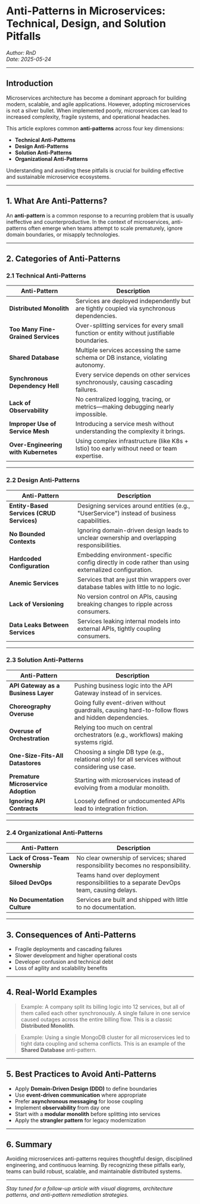 # Anti-Patterns in Microservices: Technical, Design, and Solution Pitfalls
*Author: RnD*  
*Date: 2025-05-24*

---

## Introduction

Microservices architecture has become a dominant approach for building modern, scalable, and agile applications. However, adopting microservices is not a silver bullet. When implemented poorly, microservices can lead to increased complexity, fragile systems, and operational headaches.

This article explores common **anti-patterns** across four key dimensions:
- **Technical Anti-Patterns**
- **Design Anti-Patterns**
- **Solution Anti-Patterns**
- **Organizational Anti-Patterns**

Understanding and avoiding these pitfalls is crucial for building effective and sustainable microservice ecosystems.

---

## 1. What Are Anti-Patterns?

An **anti-pattern** is a common response to a recurring problem that is usually ineffective and counterproductive. In the context of microservices, anti-patterns often emerge when teams attempt to scale prematurely, ignore domain boundaries, or misapply technologies.

---

## 2. Categories of Anti-Patterns

### 2.1 Technical Anti-Patterns

| Anti-Pattern | Description |
|--------------|-------------|
| **Distributed Monolith** | Services are deployed independently but are tightly coupled via synchronous dependencies. |
| **Too Many Fine-Grained Services** | Over-splitting services for every small function or entity without justifiable boundaries. |
| **Shared Database** | Multiple services accessing the same schema or DB instance, violating autonomy. |
| **Synchronous Dependency Hell** | Every service depends on other services synchronously, causing cascading failures. |
| **Lack of Observability** | No centralized logging, tracing, or metrics—making debugging nearly impossible. |
| **Improper Use of Service Mesh** | Introducing a service mesh without understanding the complexity it brings. |
| **Over-Engineering with Kubernetes** | Using complex infrastructure (like K8s + Istio) too early without need or team expertise. |

---

### 2.2 Design Anti-Patterns

| Anti-Pattern | Description |
|--------------|-------------|
| **Entity-Based Services (CRUD Services)** | Designing services around entities (e.g., "UserService") instead of business capabilities. |
| **No Bounded Contexts** | Ignoring domain-driven design leads to unclear ownership and overlapping responsibilities. |
| **Hardcoded Configuration** | Embedding environment-specific config directly in code rather than using externalized configuration. |
| **Anemic Services** | Services that are just thin wrappers over database tables with little to no logic. |
| **Lack of Versioning** | No version control on APIs, causing breaking changes to ripple across consumers. |
| **Data Leaks Between Services** | Services leaking internal models into external APIs, tightly coupling consumers. |

---

### 2.3 Solution Anti-Patterns

| Anti-Pattern | Description |
|--------------|-------------|
| **API Gateway as a Business Layer** | Pushing business logic into the API Gateway instead of in services. |
| **Choreography Overuse** | Going fully event-driven without guardrails, causing hard-to-follow flows and hidden dependencies. |
| **Overuse of Orchestration** | Relying too much on central orchestrators (e.g., workflows) making systems rigid. |
| **One-Size-Fits-All Datastores** | Choosing a single DB type (e.g., relational only) for all services without considering use case. |
| **Premature Microservice Adoption** | Starting with microservices instead of evolving from a modular monolith. |
| **Ignoring API Contracts** | Loosely defined or undocumented APIs lead to integration friction. |

---

### 2.4 Organizational Anti-Patterns

| Anti-Pattern | Description |
|--------------|-------------|
| **Lack of Cross-Team Ownership** | No clear ownership of services; shared responsibility becomes no responsibility. |
| **Siloed DevOps** | Teams hand over deployment responsibilities to a separate DevOps team, causing delays. |
| **No Documentation Culture** | Services are built and shipped with little to no documentation. |

---

## 3. Consequences of Anti-Patterns

- Fragile deployments and cascading failures
- Slower development and higher operational costs
- Developer confusion and technical debt
- Loss of agility and scalability benefits

---

## 4. Real-World Examples

> Example: A company split its billing logic into 12 services, but all of them called each other synchronously. A single failure in one service caused outages across the entire billing flow. This is a classic **Distributed Monolith**.

> Example: Using a single MongoDB cluster for all microservices led to tight data coupling and schema conflicts. This is an example of the **Shared Database** anti-pattern.

---

## 5. Best Practices to Avoid Anti-Patterns

- Apply **Domain-Driven Design (DDD)** to define boundaries
- Use **event-driven communication** where appropriate
- Prefer **asynchronous messaging** for loose coupling
- Implement **observability** from day one
- Start with a **modular monolith** before splitting into services
- Apply the **strangler pattern** for legacy modernization

---

## 6. Summary

Avoiding microservices anti-patterns requires thoughtful design, disciplined engineering, and continuous learning. By recognizing these pitfalls early, teams can build robust, scalable, and maintainable distributed systems.

---

*Stay tuned for a follow-up article with visual diagrams, architecture patterns, and anti-pattern remediation strategies.*

